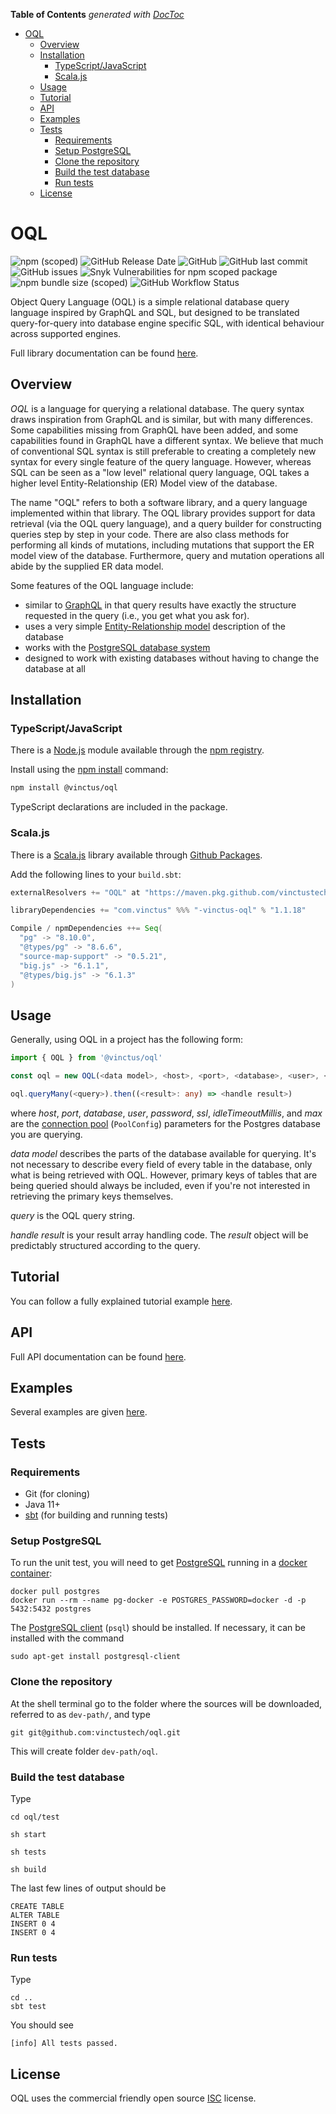 <!-- START doctoc generated TOC please keep comment here to allow auto update -->
<!-- DON'T EDIT THIS SECTION, INSTEAD RE-RUN doctoc TO UPDATE -->
**Table of Contents**  *generated with [DocToc](https://github.com/thlorenz/doctoc)*

- [OQL](#oql)
  - [Overview](#overview)
  - [Installation](#installation)
    - [TypeScript/JavaScript](#typescriptjavascript)
    - [Scala.js](#scalajs)
  - [Usage](#usage)
  - [Tutorial](#tutorial)
  - [API](#api)
  - [Examples](#examples)
  - [Tests](#tests)
    - [Requirements](#requirements)
    - [Setup PostgreSQL](#setup-postgresql)
    - [Clone the repository](#clone-the-repository)
    - [Build the test database](#build-the-test-database)
    - [Run tests](#run-tests)
  - [License](#license)

<!-- END doctoc generated TOC please keep comment here to allow auto update -->

OQL
===

![npm (scoped)](https://img.shields.io/npm/v/@vinctus/oql) ![GitHub Release Date](https://img.shields.io/github/release-date/vinctustech/oql) ![GitHub](https://img.shields.io/github/license/vinctustech/oql) ![GitHub last commit](https://img.shields.io/github/last-commit/vinctustech/oql) ![GitHub issues](https://img.shields.io/github/issues/vinctustech/oql) ![Snyk Vulnerabilities for npm scoped package](https://img.shields.io/snyk/vulnerabilities/npm/@vinctus/oql) ![npm bundle size (scoped)](https://img.shields.io/bundlephobia/minzip/@vinctus/oql) ![GitHub Workflow Status](https://img.shields.io/github/workflow/status/vinctustech/oql/unit-tests)

Object Query Language (OQL) is a simple relational database query language inspired by GraphQL and SQL, but designed to be translated query-for-query into database engine specific SQL, with identical behaviour across supported engines.

Full library documentation can be found [here](https://vinctustech.github.io/oql).

Overview
--------

*OQL* is a language for querying a relational database. The query syntax draws inspiration from GraphQL and is similar, but with many differences.  Some capabilities missing from GraphQL have been added, and some capabilities found in GraphQL have a different syntax.  We believe that much of conventional SQL syntax is still preferable to creating a completely new syntax for every single feature of the query language.  However, whereas SQL can be seen as a "low level" relational query language, OQL takes a higher level Entity-Relationship (ER) Model view of the database. 

The name "OQL" refers to both a software library, and a query language implemented within that library.  The OQL library provides support for data retrieval (via the OQL query language), and a query builder for constructing queries step by step in your code.  There are also class methods for performing all kinds of mutations, including mutations that support the ER model view of the database.  Furthermore, query and mutation operations all abide by the supplied ER data model.

Some features of the OQL language include:

- similar to [GraphQL](https://graphql.org/) in that query results have exactly the structure requested in the query (i.e., you get what you ask for).
- uses a very simple [Entity-Relationship model](https://en.wikipedia.org/wiki/Entity%E2%80%93relationship_model) description of the database 
- works with the [PostgreSQL database system](https://www.postgresql.org/)
- designed to work with existing databases without having to change the database at all

Installation
------------

### TypeScript/JavaScript

There is a [Node.js](https://nodejs.org/en/) module available through the [npm registry](https://www.npmjs.com/).

Install using the [npm install](https://docs.npmjs.com/downloading-and-installing-packages-locally) command:

```bash
npm install @vinctus/oql
```

TypeScript declarations are included in the package.

### Scala.js

There is a [Scala.js](https://www.scala-js.org/) library available through [Github Packages](https://github.com/features/packages).

Add the following lines to your `build.sbt`:

```sbt
externalResolvers += "OQL" at "https://maven.pkg.github.com/vinctustech/oql"

libraryDependencies += "com.vinctus" %%% "-vinctus-oql" % "1.1.18"

Compile / npmDependencies ++= Seq(
  "pg" -> "8.10.0",
  "@types/pg" -> "8.6.6",
  "source-map-support" -> "0.5.21",
  "big.js" -> "6.1.1",
  "@types/big.js" -> "6.1.3"
)
```

Usage
-----

Generally, using OQL in a project has the following form:

```typescript
import { OQL } from '@vinctus/oql'

const oql = new OQL(<data model>, <host>, <port>, <database>, <user>, <password>, <ssl>, <idleTimeoutMillis>, <max>)

oql.queryMany(<query>).then((<result>: any) => <handle result>)
```

where *host*, *port*, *database*, *user*, *password*, *ssl*, *idleTimeoutMillis*, and *max* are the [connection pool](https://node-postgres.com/api/pool) (`PoolConfig`) parameters for the Postgres database you are querying.

*data model* describes the parts of the database available for querying.  It's not necessary to describe every field of every table in the database, only what is being retrieved with OQL.  However, primary keys of tables that are being queried should always be included, even if you're not interested in retrieving the primary keys themselves.

*query* is the OQL query string.

*handle result* is your result array handling code.  The *result* object will be predictably structured according to the query.

Tutorial
--------

You can follow a fully explained tutorial example [here](https://vinctustech.github.io/oql/tutorial.html).

API
---

Full API documentation can be found [here](https://vinctustech.github.io/oql/api.html).

Examples
--------

Several examples are given [here](https://vinctustech.github.io/oql/examples.html).

Tests
-----

### Requirements

- Git (for cloning)
- Java 11+
- [sbt](https://www.scala-sbt.org/1.x/docs/Setup.html) (for building and running tests)

### Setup PostgreSQL

To run the unit test, you will need to get [PostgreSQL](https://hub.docker.com/_/postgres) running in a [docker container](https://www.docker.com/resources/what-container):

```
docker pull postgres
docker run --rm --name pg-docker -e POSTGRES_PASSWORD=docker -d -p 5432:5432 postgres
```

The [PostgreSQL client](https://www.postgresql.org/docs/13.3/app-psql.html) (`psql`) should be installed. If necessary, it can be installed with the command

`sudo apt-get install postgresql-client`

### Clone the repository

At the shell terminal go to the folder where the sources will be downloaded, referred to as `dev-path/`, and type

```
git git@github.com:vinctustech/oql.git
```

This will create folder `dev-path/oql`.

### Build the test database

Type

```shell
cd oql/test

sh start

sh tests

sh build
```

The last few lines of output should be

```
CREATE TABLE
ALTER TABLE
INSERT 0 4
INSERT 0 4
```

### Run tests

Type

```
cd ..
sbt test
```

You should see

```
[info] All tests passed.
```

License
-------

OQL uses the commercial friendly open source [ISC](https://raw.githubusercontent.com/vinctustech/oql/stable/LICENSE) license.

